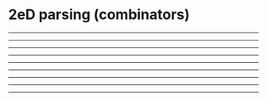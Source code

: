 2eD parsing (combinators)
=========================

------------------------------------------------------------------------

------------------------------------------------------------------------

------------------------------------------------------------------------

------------------------------------------------------------------------

------------------------------------------------------------------------

------------------------------------------------------------------------

------------------------------------------------------------------------

------------------------------------------------------------------------

------------------------------------------------------------------------
